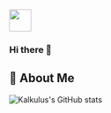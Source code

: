 ### <img src="https://kalkulus.ktechhub.com/img/main_photo.jpg" width="40px">
### Hi there 👋

## 🚀 About Me

![Kalkulus's GitHub stats](https://github-readme-stats.vercel.app/api?username=kalkulus1&count_private=true&show_icons=true)

<!--
**Kalkulus1/kalkulus1** is a ✨ _special_ ✨ repository because its `README.md` (this file) appears on your GitHub profile.

Here are some ideas to get you started:

- 🔭 I’m currently working on ...
- 🌱 I’m currently learning ...
- 👯 I’m looking to collaborate on ...
- 🤔 I’m looking for help with ...
- 💬 Ask me about ...
- 📫 How to reach me: ...
- 😄 Pronouns: ...
- ⚡ Fun fact: ...
-->
